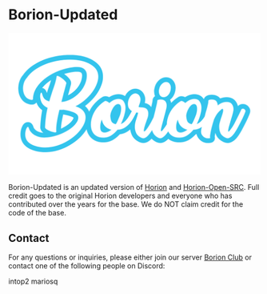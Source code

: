 # Borion-Updated

![GitHub](https://raw.githubusercontent.com/Borion-Updated/.github/master/banner.png)

Borion-Updated is an updated version of [Horion](https://github.com/horionclient/Horion) and [Horion-Open-SRC](https://github.com/NRGJobro/Horion-Open-SRC). Full credit goes to the original Horion developers and everyone who has contributed over the years for the base. We do NOT claim credit for the code of the base.

## Contact

For any questions or inquiries, please either join our server [Borion Club](https://discord.gg/SSPHJfpxEx) or contact one of the following people on Discord:

intop2
mariosq

